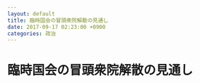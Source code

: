 ```yaml
---
layout: default
title: 臨時国会の冒頭衆院解散の見通し
date: 2017-09-17 02:23:00 +0900
categories: 政治
---
```


# 臨時国会の冒頭衆院解散の見通し

